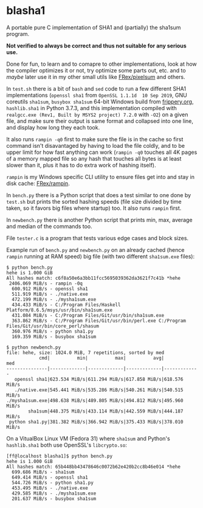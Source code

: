 # blasha1

A portable pure C implementation of SHA1 and (partially) the sha1sum program.

**Not verified to always be correct and thus not suitable for any serious use.**

Done for fun, to learn and to comapre to other implementations, look at how the
compiler optimizes it or not, try optimize some parts out, etc. and to *maybe*
later use it in my other
small utils like [FRex/pixelsum](https://github.com/FRex/pixelsum) and others.

In `test.sh` there is a bit of `bash` and `sed` code to run a few different
SHA1 implementations (`openssl sha1` from `OpenSSL 1.1.1d  10 Sep 2019`, GNU
coreutils `sha1sum`, `busybox sha1sum` 64-bit Windows build from
[frippery.org](https://frippery.org), `hashlib.sha1` in Python 3.7.3, and this
implementation compiled with `realgcc.exe (Rev1, Built by MSYS2 project) 7.2.0`
with `-O2`) on a given file, and make sure their output is same format and
collapsed into one line, and display how long they each took.

It also runs `rampin -q0` first to make sure the file is in the cache so first
command isn't disavantaged by having to load the file coldly, and to be upper
limit for how fast anything can work (`rampin -q0` touches all 4K pages of a
memory mapped file so any hash that touches all bytes is at least slower than
it, plus it has to do extra work of hashing itself).

`rampin` is my Windows specific CLI utility to ensure files get into and stay
in disk cache: [FRex/rampin](https://github.com/FRex/rampin).

In `bench.py` there is a Python script that does a test similar to one done by
`test.sh` but prints the sorted hashing speeds (file size divided by time
taken, so it favors big files where startup) too. It also runs `rampin` first.

In `newbench.py` there is another Python script that prints min, max, average
and median of the commands too.

File `tester.c` is a program that tests various edge cases and block sizes.

Example run of `bench.py` and `newbench.py` on an already cached (hence `rampin` running at RAM
speed) big file (with two different `sha1sum.exe` files):
```
$ python bench.py
hehe is 1.000 GiB
All hashes match: c6f8a50e6a3bb11fcc5695039362da3621f7c41b *hehe
 2406.069 MiB/s - rampin -0q
  600.912 MiB/s - openssl sha1
  511.919 MiB/s - ./native.exe
  472.199 MiB/s - ./mysha1sum.exe
  434.433 MiB/s - C:/Program Files/Haskell Platform/8.6.5/msys/usr/bin/sha1sum.exe
  431.084 MiB/s - C:/Program Files/Git/usr/bin/sha1sum.exe
  363.862 MiB/s - C:/Program Files/Git/usr/bin/perl.exe C:/Program Files/Git/usr/bin/core_perl/shasum
  360.976 MiB/s - python sha1.py
  169.359 MiB/s - busybox sha1sum
```

```
$ python newbench.py
file: hehe, size: 1024.0 MiB, 7 repetitions, sorted by med
            cmd|          min|          max|          avg|          med
---------------|-------------|-------------|-------------|-------------
   openssl sha1|623.534 MiB/s|611.294 MiB/s|617.858 MiB/s|618.576 MiB/s
   ./native.exe|545.441 MiB/s|535.286 MiB/s|540.261 MiB/s|540.515 MiB/s
./mysha1sum.exe|498.638 MiB/s|489.805 MiB/s|494.812 MiB/s|495.960 MiB/s
        sha1sum|448.375 MiB/s|433.114 MiB/s|442.559 MiB/s|444.187 MiB/s
 python sha1.py|381.382 MiB/s|366.942 MiB/s|375.433 MiB/s|378.010 MiB/s
```

On a VitualBox Linux VM (Fedora 31) where `sha1sum` and Python's `hashlib.sha1`
both use OpenSSL's `libcrypto.so`:
```
[ff@localhost blasha1]$ python bench.py
hehe is 1.000 GiB
All hashes match: 65b448bb43478646c0072b62e420b2cc8b46e014 *hehe
  699.686 MiB/s - sha1sum
  649.414 MiB/s - openssl sha1
  544.726 MiB/s - python sha1.py
  453.495 MiB/s - ./native.exe
  429.585 MiB/s - ./mysha1sum.exe
  201.637 MiB/s - busybox sha1sum
```
